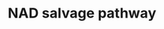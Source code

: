 ---
annotations:
- type: Pathway Ontology
  value: '"nicotinamide adenine dinucleotide biosynthesis'
authors:
- M.Braymer
- MaintBot
- Ddigles
- Egonw
- DeSl
- Eweitz
description: ''
last-edited: 2021-05-20
organisms:
- Saccharomyces cerevisiae
redirect_from:
- /index.php/Pathway:WP171
- /instance/WP171
schema-jsonld:
- '@context': https://schema.org/
  '@id': https://wikipathways.github.io/pathways/WP171.html
  '@type': Dataset
  creator:
    '@type': Organization
    name: WikiPathways
  description: ''
  keywords:
  - deamido-NAD
  - niacinamide
  - nicotinamide nucleotide
  - L-glutamine
  - NMA1
  - niacine
  - PNC1
  - NH3
  - L-glutamate
  - NAD
  - phosphate
  - nicotinate nucleotide
  - ATP
  - NPV1
  - AMP
  - H2O
  - NMA2
  - adenosine diphosphate ribose
  - D-ribose-5-phosphate
  - NPT1
  - pyrophosphate
  - QNS1
  - PRPP
  - ADP
  license: CC0
  name: NAD salvage pathway
seo: CreativeWork
title: NAD salvage pathway
wpid: WP171
---